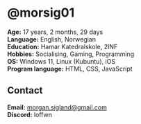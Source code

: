 # @morsig01  
**Age:** 17 years, 2 months, 29 days  
**Language:** English, Norwegian  
**Education:** Hamar Katedralskole, 2INF  
**Hobbies:** Socialising, Gaming, Programming  
**OS:** Windows 11, Linux (Kubuntu), iOS  
**Program language:** HTML, CSS, JavaScript

Contact  
------
**Email:** morgan.sigland@gmail.com  
**Discord:** loffwn  
